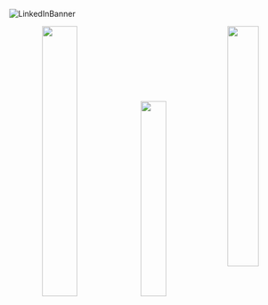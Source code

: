 <!-- ### Hi there 👋 I'm Robee D. -->

![LinkedInBanner](https://github.com/robeeds/robeeds/assets/71895118/939aba81-f0f5-41a0-a654-c0e716af39a3)

<p align="center">
  <img src="https://github-readme-streak-stats.herokuapp.com/?user=robeeds&theme=react&hide_border=true" width="35.3%" />
  <img style="float: right;" src="https://github-readme-stats.vercel.app/api?username=robeeds&theme=react&show_icons=true&hide_border=true&count_private=true" width="33.3%" />
  <img src="https://github-readme-stats.vercel.app/api/top-langs/?username=robeeds&theme=react&show_icons=true&hide_border=true&layout=compact" width="30%" />
</p>
